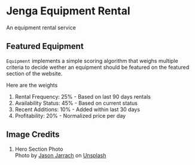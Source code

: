 # Jenga Equipment Rental
An equipment rental service

## Featured Equipment
`Equipment` implements a simple scoring algorithm that weighs multiple criteria to decide wether an equipment should be featured on the featured section of the website.

Here are the weights
1. Rental Frequency: 25% - Based on last 90 days rentals
2. Availability Status: 45% - Based on current status
3. Recent Additions: 10% - Added within last 30 days
4. Profitability: 20% - Normalized price per day

## Image Credits
1. Hero Section Photo <br>
Photo by <a href="https://unsplash.com/@jasonjarr?utm_content=creditCopyText&utm_medium=referral&utm_source=unsplash">Jason Jarrach</a> on <a href="https://unsplash.com/photos/orange-and-black-heavy-equipment-on-brown-sand-7deCnQFcrUw?utm_content=creditCopyText&utm_medium=referral&utm_source=unsplash">Unsplash</a>
      